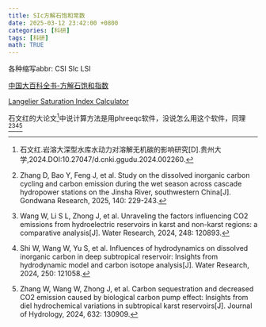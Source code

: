 ```yaml
---
title: SIc方解石饱和常数
date: 2025-03-12 23:42:00 +0800
categories: [科研]
tags: [科研]
math: TRUE
---
```


各种缩写abbr: CSI SIc LSI

[中国大百科全书-方解石饱和指数](https://www.zgbk.com/ecph/words?SiteID=1&ID=246206&Type=bkzyb&SubID=78342)

[Langelier Saturation Index Calculator](https://www.lenntech.com/calculators/langelier/index/langelier.htm)

石文红的大论文[^footnote]中说计算方法是用phreeqc软件，没说怎么用这个软件，同理[^fn-nth-2][^fn-nth-3][^fn-nth-4][^fn-nth-5]



[^footnote]:石文红.岩溶大深型水库水动力对溶解无机碳的影响研究[D].贵州大学,2024.DOI:10.27047/d.cnki.ggudu.2024.002260.
[^fn-nth-2]:Zhang D, Bao Y, Feng J, et al. Study on the dissolved inorganic carbon cycling and carbon emission during the wet season across cascade hydropower stations on the Jinsha River, southwestern China[J]. Gondwana Research, 2025, 140: 229-243.
[^fn-nth-3]:Wang W, Li S L, Zhong J, et al. Unraveling the factors influencing CO2 emissions from hydroelectric reservoirs in karst and non-karst regions: a comparative analysis[J]. Water Research, 2024, 248: 120893.
[^fn-nth-4]:Shi W, Wang W, Yu S, et al. Influences of hydrodynamics on dissolved inorganic carbon in deep subtropical reservoir: Insights from hydrodynamic model and carbon isotope analysis[J]. Water Research, 2024, 250: 121058.
[^fn-nth-5]:Zhang W, Wang W, Zhong J, et al. Carbon sequestration and decreased CO2 emission caused by biological carbon pump effect: Insights from diel hydrochemical variations in subtropical karst reservoirs[J]. Journal of Hydrology, 2024, 632: 130909.
